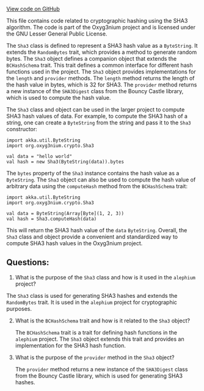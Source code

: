[View code on GitHub](https://github.com/alephium/alephium/crypto/src/main/scala/org/alephium/crypto/Sha3.scala)

This file contains code related to cryptographic hashing using the SHA3 algorithm. The code is part of the Oxyg3nium project and is licensed under the GNU Lesser General Public License. 

The `Sha3` class is defined to represent a SHA3 hash value as a `ByteString`. It extends the `RandomBytes` trait, which provides a method to generate random bytes. The `Sha3` object defines a companion object that extends the `BCHashSchema` trait. This trait defines a common interface for different hash functions used in the project. The `Sha3` object provides implementations for the `length` and `provider` methods. The `length` method returns the length of the hash value in bytes, which is 32 for SHA3. The `provider` method returns a new instance of the `SHA3Digest` class from the Bouncy Castle library, which is used to compute the hash value.

The `Sha3` class and object can be used in the larger project to compute SHA3 hash values of data. For example, to compute the SHA3 hash of a string, one can create a `ByteString` from the string and pass it to the `Sha3` constructor:

```
import akka.util.ByteString
import org.oxyg3nium.crypto.Sha3

val data = "hello world"
val hash = new Sha3(ByteString(data)).bytes
```

The `bytes` property of the `Sha3` instance contains the hash value as a `ByteString`. The `Sha3` object can also be used to compute the hash value of arbitrary data using the `computeHash` method from the `BCHashSchema` trait:

```
import akka.util.ByteString
import org.oxyg3nium.crypto.Sha3

val data = ByteString(Array[Byte](1, 2, 3))
val hash = Sha3.computeHash(data)
``` 

This will return the SHA3 hash value of the `data` `ByteString`. Overall, the `Sha3` class and object provide a convenient and standardized way to compute SHA3 hash values in the Oxyg3nium project.
## Questions: 
 1. What is the purpose of the `Sha3` class and how is it used in the `alephium` project?
   
   The `Sha3` class is used for generating SHA3 hashes and extends the `RandomBytes` trait. It is used in the `alephium` project for cryptographic purposes.

2. What is the `BCHashSchema` trait and how is it related to the `Sha3` object?
   
   The `BCHashSchema` trait is a trait for defining hash functions in the `alephium` project. The `Sha3` object extends this trait and provides an implementation for the SHA3 hash function.

3. What is the purpose of the `provider` method in the `Sha3` object?
   
   The `provider` method returns a new instance of the `SHA3Digest` class from the Bouncy Castle library, which is used for generating SHA3 hashes.